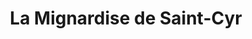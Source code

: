 ---
title: "La Mignardise de Saint-Cyr"
url: /saint-cyr-sur-loire/la-mignardise-de-saint-cyr/
shop: Bäckerei
---